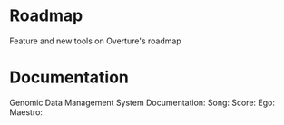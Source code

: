 # Roadmap
Feature and new tools on Overture's roadmap

# Documentation

Genomic Data Management System Documentation: 
Song:
Score:
Ego:
Maestro:
